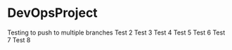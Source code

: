 # DevOpsProject
Testing to push to multiple branches
Test 2
Test 3
Test 4
Test 5
Test 6
Test 7
Test 8